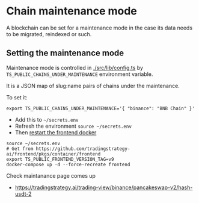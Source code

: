 # Chain maintenance mode

A blockchain can be set for a maintenance mode in the case
its data needs to be migrated, reindexed or such.

## Setting the maintenance mode

Maintenance mode is controlled in [./src/lib/config.ts](../src/lib/config.ts) by `TS_PUBLIC_CHAINS_UNDER_MAINTENANCE` environment variable.

It is a JSON map of slug:name pairs of chains under the maintenance.

To set it:

```shell
export TS_PUBLIC_CHAINS_UNDER_MAINTENANCE='{ "binance": "BNB Chain" }'
```
- Add this to `~/secrets.env`
- Refresh the environment `source ~/secrets.env`
- Then [restart the frontend docker](./docker.md)

```shell
source ~/secrets.env
# Get from https://github.com/tradingstrategy-ai/frontend/pkgs/container/frontend
export TS_PUBLIC_FRONTEND_VERSION_TAG=v9
docker-compose up -d --force-recreate frontend
```

Check maintanance page comes up

- https://tradingstrategy.ai/trading-view/binance/pancakeswap-v2/hash-usdt-2



